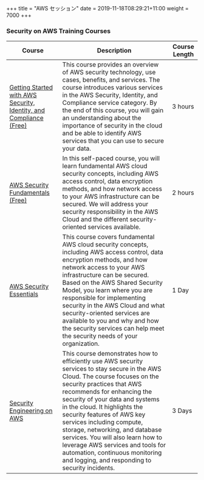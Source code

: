 +++
title = "AWS セッション"
date = 2019-11-18T08:29:21+11:00
weight = 7000
+++

### Security on AWS Training Courses

| Course | Description | Course Length |
|-----|----------|---------|
| [Getting Started with AWS Security, Identity, and Compliance (Free)](https://www.aws.training/Details/eLearning?id=49720) | This course provides an overview of AWS security technology, use cases, benefits, and services. The course introduces various services in the AWS Security, Identity, and Compliance service category. By the end of this course, you will gain an understanding about the importance of security in the cloud and be able to identify AWS services that you can use to secure your data. | 3 hours |
| [AWS Security Fundamentals (Free)](https://www.aws.training/Details/eLearning?id=49720) | In this self-paced course, you will learn fundamental AWS cloud security concepts, including AWS access control, data encryption methods, and how network access to your AWS infrastructure can be secured. We will address your security responsibility in the AWS Cloud and the different security-oriented services available. | 2 hours |
| [AWS Security Essentials](https://www.aws.training/SessionSearch?pageNumber=1&courseId=44517&countryName=AU) | This course covers fundamental AWS cloud security concepts, including AWS access control, data encryption methods, and how network access to your AWS infrastructure can be secured. Based on the AWS Shared Security Model, you learn where you are responsible for implementing security in the AWS Cloud and what security-oriented services are available to you and why and how the security services can help meet the security needs of your organization. | 1 Day |
| [Security Engineering on AWS](https://www.aws.training/SessionSearch?pageNumber=1&courseId=10021&countryName=AU) | This course demonstrates how to efficiently use AWS security services to stay secure in the AWS Cloud. The course focuses on the security practices that AWS recommends for enhancing the security of your data and systems in the cloud. It highlights the security features of AWS key services including compute, storage, networking, and database services. You will also learn how to leverage AWS services and tools for automation, continuous monitoring and logging, and responding to security incidents. | 3 Days |



